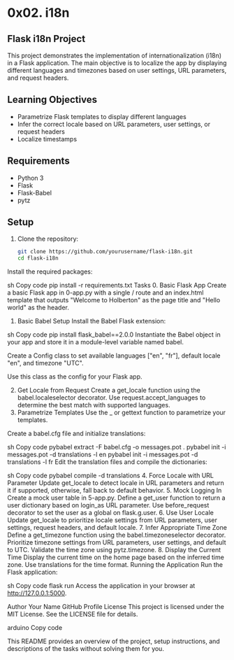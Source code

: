 # 0x02. i18n
## Flask i18n Project

This project demonstrates the implementation of internationalization (i18n) in a Flask application. The main objective is to localize the app by displaying different languages and timezones based on user settings, URL parameters, and request headers.

## Learning Objectives

- Parametrize Flask templates to display different languages
- Infer the correct locale based on URL parameters, user settings, or request headers
- Localize timestamps

## Requirements

- Python 3
- Flask
- Flask-Babel
- pytz

## Setup

1. Clone the repository:

   ```sh
   git clone https://github.com/yourusername/flask-i18n.git
   cd flask-i18n
Install the required packages:

sh
Copy code
pip install -r requirements.txt
Tasks
0. Basic Flask App
Create a basic Flask app in 0-app.py with a single / route and an index.html template that outputs "Welcome to Holberton" as the page title and "Hello world" as the header.

1. Basic Babel Setup
Install the Babel Flask extension:

sh
Copy code
pip install flask_babel==2.0.0
Instantiate the Babel object in your app and store it in a module-level variable named babel.

Create a Config class to set available languages ["en", "fr"], default locale "en", and timezone "UTC".

Use this class as the config for your Flask app.

2. Get Locale from Request
Create a get_locale function using the babel.localeselector decorator.
Use request.accept_languages to determine the best match with supported languages.
3. Parametrize Templates
Use the _ or gettext function to parametrize your templates.

Create a babel.cfg file and initialize translations:

sh
Copy code
pybabel extract -F babel.cfg -o messages.pot .
pybabel init -i messages.pot -d translations -l en
pybabel init -i messages.pot -d translations -l fr
Edit the translation files and compile the dictionaries:

sh
Copy code
pybabel compile -d translations
4. Force Locale with URL Parameter
Update get_locale to detect locale in URL parameters and return it if supported, otherwise, fall back to default behavior.
5. Mock Logging In
Create a mock user table in 5-app.py.
Define a get_user function to return a user dictionary based on login_as URL parameter.
Use before_request decorator to set the user as a global on flask.g.user.
6. Use User Locale
Update get_locale to prioritize locale settings from URL parameters, user settings, request headers, and default locale.
7. Infer Appropriate Time Zone
Define a get_timezone function using the babel.timezoneselector decorator.
Prioritize timezone settings from URL parameters, user settings, and default to UTC.
Validate the time zone using pytz.timezone.
8. Display the Current Time
Display the current time on the home page based on the inferred time zone.
Use translations for the time format.
Running the Application
Run the Flask application:

sh
Copy code
flask run
Access the application in your browser at http://127.0.0.1:5000.

Author
Your Name
GitHub Profile
License
This project is licensed under the MIT License. See the LICENSE file for details.

arduino
Copy code

This README provides an overview of the project, setup instructions, and descriptions of the tasks without solving them for you.
